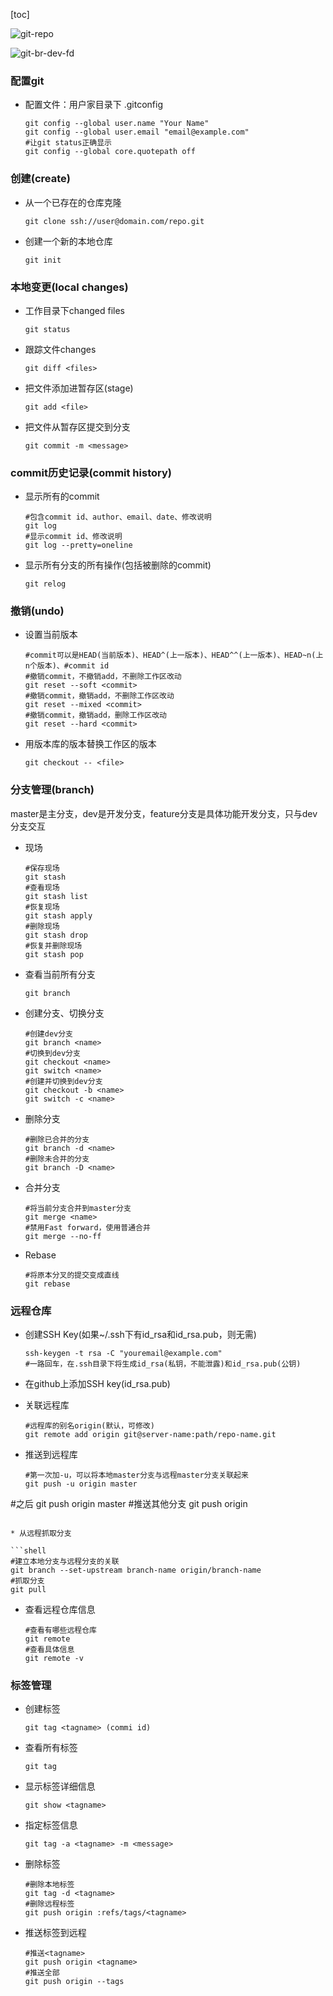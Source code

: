 [toc]

![git-repo](https://www.liaoxuefeng.com/files/attachments/919020037470528/0)

![git-br-dev-fd](https://www.liaoxuefeng.com/files/attachments/919022387118368/0)

### 配置git

* 配置文件：用户家目录下 .gitconfig

  ```shell
  git config --global user.name "Your Name"
  git config --global user.email "email@example.com"
  #让git status正确显示
  git config --global core.quotepath off
  ```

### 创建(create)

* 从一个已存在的仓库克隆

  ```shell
  git clone ssh://user@domain.com/repo.git
  ```

* 创建一个新的本地仓库

  ```shell
  git init
  ```

### 本地变更(local changes)

* 工作目录下changed files

  ```shell
  git status
  ```

* 跟踪文件changes

  ```shell
  git diff <files>
  ```

* 把文件添加进暂存区(stage)

  ```shell
  git add <file>
  ```

* 把文件从暂存区提交到分支

  ```shell
  git commit -m <message>
  ```

### commit历史记录(commit history)

* 显示所有的commit

  ```shell
  #包含commit id、author、email、date、修改说明
  git log
  #显示commit id、修改说明
  git log --pretty=oneline
  ```

* 显示所有分支的所有操作(包括被删除的commit)

  ```shell
  git relog
  ```

### 撤销(undo)

* 设置当前版本

  ```shell
  #commit可以是HEAD(当前版本)、HEAD^(上一版本)、HEAD^^(上一版本)、HEAD~n(上n个版本)、#commit id
  #撤销commit，不撤销add，不删除工作区改动
  git reset --soft <commit>
  #撤销commit，撤销add，不删除工作区改动
  git reset --mixed <commit>
  #撤销commit，撤销add，删除工作区改动
  git reset --hard <commit>
  ```

* 用版本库的版本替换工作区的版本

  ```shell
  git checkout -- <file>
  ```

### 分支管理(branch)

master是主分支，dev是开发分支，feature分支是具体功能开发分支，只与dev分支交互

* 现场

  ```shell
  #保存现场
  git stash
  #查看现场
  git stash list
  #恢复现场
  git stash apply
  #删除现场
  git stash drop
  #恢复并删除现场
  git stash pop
  ```

* 查看当前所有分支

  ```shell
  git branch
  ```

* 创建分支、切换分支

  ```shell
  #创建dev分支
  git branch <name>
  #切换到dev分支
  git checkout <name>
  git switch <name>
  #创建并切换到dev分支
  git checkout -b <name>
  git switch -c <name>
  ```

* 删除分支

  ```shell
  #删除已合并的分支
  git branch -d <name>
  #删除未合并的分支
  git branch -D <name>
  ```

* 合并分支

  ```shell
  #将当前分支合并到master分支
  git merge <name>
  #禁用Fast forward，使用普通合并
  git merge --no-ff
  ```
  
* Rebase

  ```shell
  #将原本分叉的提交变成直线
  git rebase
  ```


### 远程仓库

* 创建SSH Key(如果~/.ssh下有id_rsa和id_rsa.pub，则无需)

  ```shell
  ssh-keygen -t rsa -C "youremail@example.com"
  #一路回车，在.ssh目录下将生成id_rsa(私钥，不能泄露)和id_rsa.pub(公钥)
  ```

* 在github上添加SSH key(id_rsa.pub)

* 关联远程库

  ```shell
  #远程库的别名origin(默认，可修改)
  git remote add origin git@server-name:path/repo-name.git
  ```

* 推送到远程库

  ```shell
  #第一次加-u，可以将本地master分支与远程master分支关联起来
  git push -u origin master
#之后
  git push origin master
  #推送其他分支
  git push origin <branch name>
  ```
  
* 从远程抓取分支

  ```shell
  #建立本地分支与远程分支的关联
  git branch --set-upstream branch-name origin/branch-name
  #抓取分支
  git pull
  ```

* 查看远程仓库信息

  ```shell
  #查看有哪些远程仓库
  git remote
  #查看具体信息
  git remote -v
  ```

### 标签管理

* 创建标签

  ```shell
  git tag <tagname> (commi id)
  ```

* 查看所有标签

  ```shell
  git tag
  ```

* 显示标签详细信息

  ```shell
  git show <tagname>
  ```

* 指定标签信息

  ```shell
  git tag -a <tagname> -m <message>
  ```

* 删除标签

  ```shell
  #删除本地标签
  git tag -d <tagname>
  #删除远程标签
  git push origin :refs/tags/<tagname>
  ```

* 推送标签到远程

  ```shell
  #推送<tagname>
  git push origin <tagname>
  #推送全部
  git push origin --tags
  ```